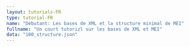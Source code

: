 ```yaml
---
layout: tutorials-FR
type: tutorial-FR
name: "Débutant: Les bases de XML et la structure minimal de MEI"
fullname: "Un court tutorizl sur les bases de XML et MEI"
data: "100_structure.json"
---
```

